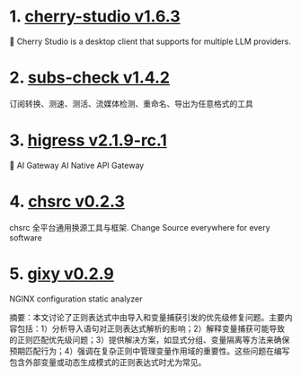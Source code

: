 
# 1. [cherry-studio v1.6.3](https://github.com/CherryHQ/cherry-studio/releases/tag/v1.6.3)  
🍒 Cherry Studio is a desktop client that supports for multiple LLM providers.



# 2. [subs-check v1.4.2](https://github.com/beck-8/subs-check/releases/tag/v1.4.2)  
订阅转换、测速、测活、流媒体检测、重命名、导出为任意格式的工具



# 3. [higress v2.1.9-rc.1](https://github.com/alibaba/higress/releases/tag/v2.1.9-rc.1)  
🤖 AI Gateway AI Native API Gateway



# 4. [chsrc v0.2.3](https://github.com/RubyMetric/chsrc/releases/tag/v0.2.3)  
chsrc 全平台通用换源工具与框架. Change Source everywhere for every software



# 5. [gixy v0.2.9](https://github.com/dvershinin/gixy/releases/tag/v0.2.9)  
NGINX configuration static analyzer

摘要：本文讨论了正则表达式中由导入和变量捕获引发的优先级修复问题。主要内容包括：1）分析导入语句对正则表达式解析的影响；2）解释变量捕获可能导致的正则匹配优先级问题；3）提供解决方案，如显式分组、变量隔离等方法来确保预期匹配行为；4）强调在复杂正则中管理变量作用域的重要性。这些问题在编写包含外部变量或动态生成模式的正则表达式时尤为常见。

